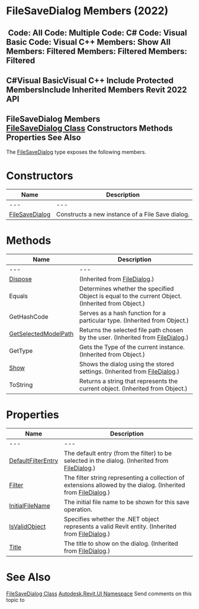 # FileSaveDialog Members (2022)

﻿
 Code: All Code: Multiple Code: C# Code: Visual Basic Code: Visual C++  Members: Show All Members: Filtered Members: Filtered Members: Filtered   
---  
C#Visual BasicVisual C++
Include Protected MembersInclude Inherited Members
Revit 2022 API  
---  
FileSaveDialog Members  
[FileSaveDialog Class](afc7f52e-49ef-2c31-4414-9984b5fe456f.md "FileSaveDialog Class") Constructors Methods Properties See Also  
---  
The [FileSaveDialog](afc7f52e-49ef-2c31-4414-9984b5fe456f.md "FileSaveDialog Class") type exposes the following members.
# Constructors
| Name | Description |
| --- | --- |
| --- | --- | --- |
| [FileSaveDialog](7f25e970-cc7b-6e65-e0c9-18c67344f32c.md "FileSaveDialog Constructor") | Constructs a new instance of a File Save dialog. |

# Methods
| Name | Description |
| --- | --- |
| --- | --- | --- |
| [Dispose](9b5a81a9-6a5f-2735-d4ef-5b56e2722315.md "Dispose Method") | (Inherited from [FileDialog](99bb6529-12de-a126-50f7-39346dd5b48d.md "FileDialog Class").) |
| Equals | Determines whether the specified Object is equal to the current Object. (Inherited from Object.) |
| GetHashCode | Serves as a hash function for a particular type.  (Inherited from Object.) |
| [GetSelectedModelPath](687d0a50-f222-3947-3f58-b369cdd5961f.md "GetSelectedModelPath Method") | Returns the selected file path chosen by the user.  (Inherited from [FileDialog](99bb6529-12de-a126-50f7-39346dd5b48d.md "FileDialog Class").) |
| GetType | Gets the Type of the current instance. (Inherited from Object.) |
| [Show](95d81e22-81ac-0ba2-0e63-112697f4098a.md "Show Method") | Shows the dialog using the stored settings.  (Inherited from [FileDialog](99bb6529-12de-a126-50f7-39346dd5b48d.md "FileDialog Class").) |
| ToString | Returns a string that represents the current object. (Inherited from Object.) |

# Properties
| Name | Description |
| --- | --- |
| --- | --- | --- |
| [DefaultFilterEntry](2753707b-e514-e22b-875c-d38301468f50.md "DefaultFilterEntry Property") | The default entry (from the filter) to be selected in the dialog.  (Inherited from [FileDialog](99bb6529-12de-a126-50f7-39346dd5b48d.md "FileDialog Class").) |
| [Filter](a67923df-362a-52de-944f-c6ef0532cd59.md "Filter Property") | The filter string representing a collection of extensions allowed by the dialog.  (Inherited from [FileDialog](99bb6529-12de-a126-50f7-39346dd5b48d.md "FileDialog Class").) |
| [InitialFileName](1d50085a-d8f2-00d4-d067-828c4c17be54.md "InitialFileName Property") | The initial file name to be shown for this save operation. |
| [IsValidObject](07a3a2f0-4790-3931-544c-26d69ddb2bed.md "IsValidObject Property") | Specifies whether the .NET object represents a valid Revit entity.  (Inherited from [FileDialog](99bb6529-12de-a126-50f7-39346dd5b48d.md "FileDialog Class").) |
| [Title](0755dfb7-9c56-77f0-4353-8e5f2e8c74ba.md "Title Property") | The title to show on the dialog.  (Inherited from [FileDialog](99bb6529-12de-a126-50f7-39346dd5b48d.md "FileDialog Class").) |

# See Also
[FileSaveDialog Class](afc7f52e-49ef-2c31-4414-9984b5fe456f.md "FileSaveDialog Class")
[Autodesk.Revit.UI Namespace](e86fd90a-8957-02a6-da7f-ced248966e3e.md "Autodesk.Revit.UI Namespace")
Send comments on this topic to 